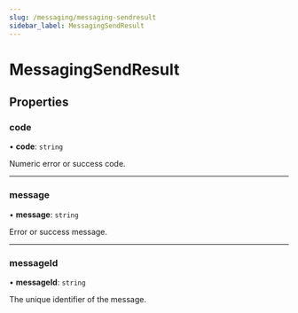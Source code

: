 ```yaml
---
slug: /messaging/messaging-sendresult
sidebar_label: MessagingSendResult
---
```


# MessagingSendResult

## **Properties**

### code

• **code**: `string`

Numeric error or success code.

---

### message

• **message**: `string`

Error or success message.

---

### messageId

• **messageId**: `string`

The unique identifier of the message.
